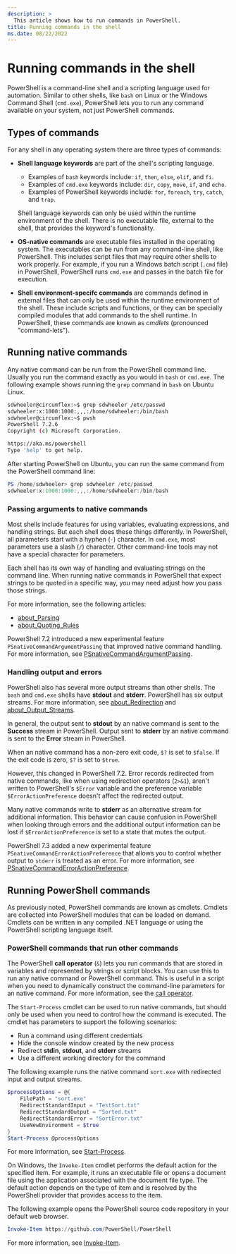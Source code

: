 ```yaml
---
description: >
  This article shows how to run commands in PowerShell.
title: Running commands in the shell
ms.date: 08/22/2022
---
```

# Running commands in the shell

PowerShell is a command-line shell and a scripting language used for automation. Similar to other
shells, like `bash` on Linux or the Windows Command Shell (`cmd.exe`), PowerShell lets you to run
any command available on your system, not just PowerShell commands.

## Types of commands

For any shell in any operating system there are three types of commands:

- **Shell language keywords** are part of the shell's scripting language.

  - Examples of `bash` keywords include: `if`, `then`, `else`, `elif`, and `fi`.
  - Examples of `cmd.exe` keywords include: `dir`, `copy`, `move`, `if`, and `echo`.
  - Examples of PowerShell keywords include: `for`, `foreach`, `try`, `catch`, and `trap`.

  Shell language keywords can only be used within the runtime environment of the shell. There is no
  executable file, external to the shell, that provides the keyword's functionality.

- **OS-native commands** are executable files installed in the operating system. The executables can
  be run from any command-line shell, like PowerShell. This includes script files that may require
  other shells to work properly. For example, if you run a Windows batch script (`.cmd` file) in
  PowerShell, PowerShell runs `cmd.exe` and passes in the batch file for execution.

- **Shell environment-specifc commands** are commands defined in external files that can only be
  used within the runtime environment of the shell. These include scripts and functions, or they can
  be specially compiled modules that add commands to the shell runtime. In PowerShell, these
  commands are known as _cmdlets_ (pronounced "command-lets").

## Running native commands

Any native command can be run from the PowerShell command line. Usually you run the command exactly
as you would in `bash` or `cmd.exe`. The following example shows running the `grep` command in
`bash` on Ubuntu Linux.

```bash
sdwheeler@circumflex:~$ grep sdwheeler /etc/passwd
sdwheeler:x:1000:1000:,,,:/home/sdwheeler:/bin/bash
sdwheeler@circumflex:~$ pwsh
PowerShell 7.2.6
Copyright (c) Microsoft Corporation.

https://aka.ms/powershell
Type 'help' to get help.
```

After starting PowerShell on Ubuntu, you can run the same command from the PowerShell command line:

```powershell
PS /home/sdwheeler> grep sdwheeler /etc/passwd
sdwheeler:x:1000:1000:,,,:/home/sdwheeler:/bin/bash
```

### Passing arguments to native commands

Most shells include features for using variables, evaluating expressions, and handling strings. But
each shell does these things differently. In PowerShell, all parameters start with a hyphen (`-`)
character. In `cmd.exe`, most parameters use a slash (`/`) character. Other command-line tools may
not have a special character for parameters.

Each shell has its own way of handling and evaluating strings on the command line. When running
native commands in PowerShell that expect strings to be quoted in a specific way, you may need
adjust how you pass those strings.

For more information, see the following articles:

- [about_Parsing][1]
- [about_Quoting_Rules][2]

PowerShell 7.2 introduced a new experimental feature `PSnativeCommandArgumentPassing` that improved
native command handling. For more information, see [PSnativeCommandArgumentPassing][3].

### Handling output and errors

PowerShell also has several more output streams than other shells. The `bash` and `cmd.exe` shells
have **stdout** and **stderr**. PowerShell has six output streams. For more information, see
[about_Redirection][4] and [about_Output_Streams][5].

In general, the output sent to **stdout** by an native command is sent to the **Success** stream in
PowerShell. Output sent to **stderr** by an native command is sent to the **Error** stream in
PowerShell.

When an native command has a non-zero exit code, `$?` is set to `$false`. If the exit code is zero,
`$?` is set to `$true`.

However, this changed in PowerShell 7.2. Error records redirected from native commands, like when
using redirection operators (`2>&1`), aren't written to PowerShell's `$Error` variable and the
preference variable `$ErrorActionPreference` doesn't affect the redirected output.

Many native commands write to **stderr** as an alternative stream for additional information. This
behavior can cause confusion in PowerShell when looking through errors and the additional output
information can be lost if `$ErrorActionPreference` is set to a state that mutes the output.

PowerShell 7.3 added a new experimental feature `PSnativeCommandErrorActionPreference` that allows
you to control whether output to `stderr` is treated as an error. For more information, see
[PSnativeCommandErrorActionPreference][6].

## Running PowerShell commands

As previously noted, PowerShell commands are known as cmdlets. Cmdlets are collected into PowerShell
modules that can be loaded on demand. Cmdlets can be written in any compiled .NET language or using
the PowerShell scripting language itself.

### PowerShell commands that run other commands

The PowerShell **call operator** (`&`) lets you run commands that are stored in variables and
represented by strings or script blocks. You can use this to run any native command or PowerShell
command. This is useful in a script when you need to dynamically construct the command-line
parameters for an native command. For more information, see the [call operator][7].

The `Start-Process` cmdlet can be used to run native commands, but should only be used when you need
to control how the command is executed. The cmdlet has parameters to support the following
scenarios:

- Run a command using different credentials
- Hide the console window created by the new process
- Redirect **stdin**, **stdout**, and **stderr** streams
- Use a different working directory for the command

The following example runs the native command `sort.exe` with redirected input and output streams.

```powershell
$processOptions = @{
    FilePath = "sort.exe"
    RedirectStandardInput = "TestSort.txt"
    RedirectStandardOutput = "Sorted.txt"
    RedirectStandardError = "SortError.txt"
    UseNewEnvironment = $true
}
Start-Process @processOptions
```

For more information, see [Start-Process][8].

On Windows, the `Invoke-Item` cmdlet performs the default action for the specified item. For
example, it runs an executable file or opens a document file using the application associated with
the document file type. The default action depends on the type of item and is resolved by the
PowerShell provider that provides access to the item.

The following example opens the PowerShell source code repository in your default web browser.

```powershell
Invoke-Item https://github.com/PowerShell/PowerShell
```

For more information, see [Invoke-Item][9].

<!-- link references -->
[1]: /powershell/module/microsoft.powershell.core/about/about_parsing#passing-arguments-to-native
[2]: /powershell/module/microsoft.powershell.core/about/about_quoting_rules
[3]: ../experimental-features.md#psnativecommandargumentpassing
[4]: /powershell/module/microsoft.powershell.core/about/about_redirection
[5]: /powershell/module/microsoft.powershell.core/about/about_output_streams
[6]: ../experimental-features.md#psnativecommanderroractionpreference
[7]: /powershell/module/microsoft.powershell.core/about/about_operators#call-operator-
[8]: /powershell/module/microsoft.powershell.management/start-process
[9]: /powershell/module/microsoft.powershell.management/invoke-item
